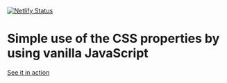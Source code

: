 [![Netlify Status](https://api.netlify.com/api/v1/badges/d8caaf21-57a8-4c1c-8719-f25001f07f81/deploy-status)](https://app.netlify.com/sites/blocks-by-ferie/deploys)

# Simple use of the CSS properties by using vanilla JavaScript

[See it in action](https://blocks-by-ferie.netlify.com/)
